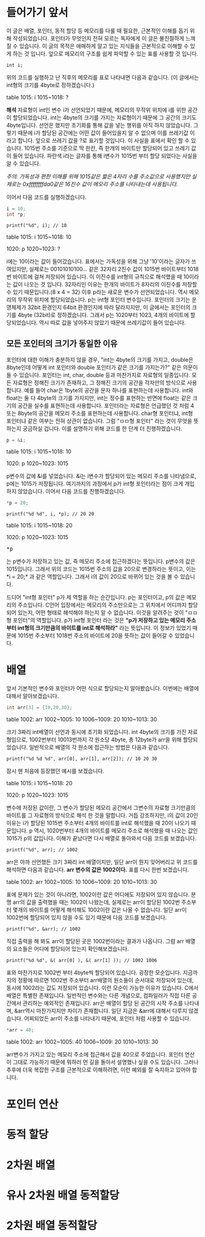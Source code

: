 # 들어가기 앞서
 이 글은 배열, 포인터, 동적 할당 등 메모리를 다룰 때 필요한, 근본적인 이해를 돕기 위해 작성되었습니다. 포인터가 무엇인지 전혀 모르는 독자에게 이 글은 불친절하게 느껴질 수 있습니다. 이 글의 목적은 애매하게 알고 있는 지식들을 근본적으로 이해할 수 있게 하는 것 입니다.
 앞으로 메모리의 구조를 쉽게 파악할 수 있는 표를 사용할 것 입니다.
 
```int i;```
 
 위의 코드를 실행하고 난 직후의 메모리를 표로 나타내면 다음과 같습니다. (이 글에서는 int형의 크기를 4byte로 정하겠습니다.)
  
table
1015: i
1015~1018: ?

**해석**
 자료형이 int인 변수 i가 선언되었기 때문에, 메모리의 무작위 위치에 i를 위한 공간이 할당되었습니다. int는 4byte의 크기를 가지는 자료형이기 때문에 그 공간의 크기도 4byte입니다. 선언은 했지만 초기화를 통해 값을 넣는 행위를 아직 하지 않았습니다. 그렇기 때문에 i가 할당된 공간에는 어떤 값이 들어있을지 알 수 없으며 이를 쓰레기값 이라고 합니다. 앞으로 쓰레기 값을 ?로 표기할 것입니다.
 이 사실을 표에서 확인 할 수 있습니다. 1015번 주소를 기준으로 딱 한칸, 즉 한개의 바이트만 할당되어 있고 쓰레기 값이 들어 있습니다. 파란색 i라는 글자를 통해 i변수가 1015번 부터 할당 되었다는 사실을 알 수 있습니다.

*주의: 가독성과 편한 이해를 위해 1015같은 짧은 4자리 수를 주소값으로 사용했지만 실제로는 0xffffffffda0같은 16진수 값이 메모리 주소를 나타내는데 사용됩니다.*

 이어서 다음 코드를 실행하겠습니다.

 ```c
 i = 10;
 int *p;
 ```
 ```printf("%d", i); // 10```

table
1015: i
1015~1018: 10

1020: p
1020~1023: ?

 i에는 10이라는 값이 들어갔습니다. 표에서는 가독성을 위해 그냥 '10'이라는 글자가 쓰여있지만, 실제로는 00101010100... 같은 32자리 2진수 값이 1015번 바이트부터 1018번 바이트에 걸쳐 저장되어 있습니다. 이 이진수를 int형의 규칙으로 해석했을 때 10이라는 값이 나오는 것 입니다. 32자리인 이유는 한개의 바이트가 8자리의 이진수를 저장할 수 있기 때문입니다.(8 x 4 = 32)
 이후 p라는 새로운 변수가 선언되었습니다. 역시 메모리의 무작위 위치에 할당되었습니다. p는 int형 포인터 변수입니다. 포인터의 크기는 운영체제가 32bit 환경인지 64bit 환경인지에 따라 달라지지만, 이 글에서는 포인터의 크기를 4byte (32bit)로 정하겠습니다. 그래서 p는 1020부터 1023, 4개의 바이트에 할당되었습니다. 역시 따로 값을 넣어주지 않았기 때문에 쓰레기값이 들어 있습니다.

## 모든 포인터의 크기가 동일한 이유
 포인터에 대한 이해가 충분하지 않을 경우, "int는 4byte의 크기를 가지고, double은 8byte인데 어떻게 int 포인터와 double 포인터가 같은 크기를 가지는가?" 같은 의문이 들 수 있습니다.
 포인터는 int, char, double 등과 마찬가지로 자료형의 일종입니다. 모든 자료형은 정해진 크기가 존재하고, 그 정해진 크기의 공간을 각자만의 방식으로 사용합니다. 예를 들어 char은 1byte의 공간을 문자 하나를 표현하는데 사용합니다. int와 float는 둘 다 4byte의 크기를 가지지만, int는 정수를 표현하는 반면에 float는 같은 크기의 공간을 실수를 표현하는데 사용합니다. 포인터라는 자료형은 언급했던 것 처럼 4 또는 8byte의 공간을 메모리 주소를 표현하는데 사용합니다. char형 포인터냐, int형 포인터냐 같은 여부는 전혀 상관이 없습니다.
 그럼 "ㅁㅁ형 포인터" 라는 것이 무엇을 뜻하는지 궁금하실 겁니다. 이를 설명하기 위해 코드를 한 단계 더 진행하겠습니다.

```c
p = &i;
```

table
1015: i
1015~1018: 10

1020: p
1020~1023: 1015

 p변수의 값에 &i를 넣었습니다. &i는 i변수가 할당되어 있는 메모리 주소를 나타냄으로, p에는 1015가 저장됩니다. 여기까지의 과정에서 p가 int형 포인터라는 점이 크게 개입하지 않았습니다.
 이어서 다음 코드를 진행하겠습니다.

```c
*p = 20;
```
```printf("%d %d", i, *p); // 20 20```

table
1015: i
1015~1018: 20

1020: p
1020~1023: 1015

 <pre>*p</pre>는 p변수가 저장하고 있는 값, 즉 메모리 주소에 접근하겠다는 뜻입니다. p변수의 값은 1015입니다. 그래서 위의 코드는 1015번 주소의 값을 20으로 변경하라는 뜻이고, 이는 *i = 20;* 과 같은 역할입니다. 그래서 i의 값이 20으로 바뀌어 있는 것을 볼 수 있습니다.
 드디어 "int형 포인터" p가 제 역할을 하는 순간입니다. p는 포인터이고, p의 값은 메모리의 주소입니다. C언어 입장에서는 메모리의 주소만으로는 그 위치에서 어디까지 할당되어 있는지, 어떤 형태로 해석해야 하는지 알 수 없습니다. 이것을 알려주는 것이 "ㅁㅁ형 포인터"의 역할입니다.
 p가 int형 포인터 라는 것은 **"p가 저장하고 있는 메모리 주소부터 int형의 크기만큼의 바이트를 int로 해석하라"** 라는 뜻입니다. 이 정보가 있었기 때문에 1015번 주소부터 1018번 주소의 바이트에 20을 뜻하는 값이 들어갈 수 있었습니다.

# 배열
 앞서 기본적인 변수와 포인터가 어떤 식으로 할당되는지 알아봤습니다. 이번에는 배열에 대해서 알아보겠습니다.

```c
int arr[3] = {10,20,30};
```

table
1002: arr
1002~1005: 10
1006~1009: 20
1010~1013: 30

 크기 3짜리 int배열이 선언과 동시에 초기화 되었습니다. int 4byte의 크기를 가진 자료형임으로, 1002번부터 10013번까지 각 원소당 4byte, 총 12byte가 arr을 위해 할당되었습니다. 일반적으로 배열의 각 원소에 접근하는 방법은 다음과 같습니다.

```printf("%d %d %d", arr[0], arr[1], arr[2]); // 10 20 30```

 잠시 맨 처음에 등장했던 예시를 보겠습니다.

table
1015: i
1015~1018: 20

1020: p
1020~1023: 1015

 변수에 저장된 값이란, 그 변수가 할당된 메모리 공간에서 그변수의 자료형 크기만큼의 바이트를 그 자료형의 방식으로 해석 한 것을 말합니다. 거듭 강조하지만, i의 값이 20인 이유는 i가 할당된 1015번 주소부터 4개의 바이트를 int로 해석했을 때 20이 나오기 때문입니다. p 역시, 1020번부터 4개의 바이트를 메모리 주소로 해석했을 때 나오는 값인 1015가 p의 값입니다.
 이해가 끝났다면 다시 배열로 돌아와서 다음 코드를 보겠습니다.

```printf("%d", arr); // 1002```

 arr은 아까 선언했든 크기 3짜리 int 배열이지만, 일단 arr이 뭔지 잊어버리고 위 코드를 해석하면 다음과 같습니다.
**arr 변수의 값은 1002이다.**
 표를 다시 한번 보겠습니다.

table
1002: arr
1002~1005: 10
1006~1009: 20
1010~1013: 30

 표에 문제가 있는 것이 아니라면, 1002이란 값은 어디에도 저장되어 있지 않습니다. 분명 arr의 값을 출력했을 때는 1002이 나왔는데, 실제로는 arr이 할당된 1002번 주소부터 몇개의 바이트를 어떻게 해석해도 1002이란 값은 나올 수 없습니다. 일단 arr이 1002번에 할당되어 있지 않을 수도 있기 때문에 다음 코드를 보겠습니다.

```printf("%d", &arr); // 1002```

 직접 출력을 해 봐도 arr이 할당된 곳은 1002번이라는 결과가 나옵니다. 그럼 arr 배열의 요소들은 어디에 할당되어 있는지 확인해보겠습니다.

```printf("%d %d", &( arr[0] ), &( arr[1] )); // 1002 1006```

 표와 마찬가지로 1002번 부터 4byte씩 할당되어 있습니다. 굉장한 모순입니다. 지금까지의 정황에 따르면 1002번 주소부터 arr배열의 원소들이 순서대로 저장되어 있는데, 동시에 1002라는 값도 저장되어 있습니다.
 이런 모순이 가능한 이유가 있습니다. C에서 배열은 특별한 존재입니다. 일반적인 변수와는 다른 개념으로, 컴파일러가 직접 다른 공간에서 관리하는 예외적인 존재입니다. arr은 배열이 할당 된 공간의 시작 주소를 나타내며, &arr역시 마찬가지지만 차이가 존재합니다. 일단 지금은 &arr에 대해서 다루지 않겠습니다.
 어찌되었든 arr이 주소를 나타내기 때문에, 포인터 처럼 사용할 수 있습니다.

```c
*arr = 40; 
```

table
1002: arr
1002~1005: 40
1006~1009: 20
1010~1013: 30

 arr변수가 가지고 있는 메모리 주소에 접근해서 값을 40으로 주었습니다. 포인터 연산이 그대로 가능하기 때문에 뭐하러 먼 길을 돌아서 설명했나 싶을 수도 있습니다. 그러나 추후에 더욱 복잡한 구조를 근본적으로 이해하려면, 이런 예외를 잘 숙지하고 있어야 합니다.

# 포인터 연산
# 동적 할당
# 2차원 배열
# 유사 2차원 배열 동적할당
# 2차원 배열 동적할당 
